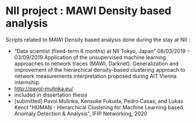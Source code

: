# NII project : MAWI Density based analysis

Scripts related to MAWI Density based analysis done during the stay at NII :

 * “Data scientist (fixed-term 6 months) at NII Tokyo, Japan”
08/03/2019 – 03/09/2019
Application of the unsupervised machine learning approaches to network traces (MAWI, Darknet). Generalization and improvement of the hierarchical density-based clustering approach to network measurements interpretation proposed during AIT Vienna internship.
 * http://pavol-mulinka.eu/
 * included in dissertation thesis
 * [submitted] Pavol Mulinka, Kensuke Fukuda, Pedro Casas, and Lukas Kencl "HUMAN - Hierarchical Clustering for Machine Learning based Anomaly Detection & Analysis", IFIP Networking, 2020
 
